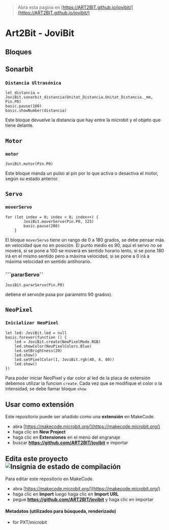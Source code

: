 
> Abra esta pagina en [https://ART2BIT.github.io/jovibit/](https://ART2BIT.github.io/jovibit/)

# Art2Bit - JoviBit

## Bloques

## Sonarbit

### ``Distancia Ultrasónica``

```blocks
let distancia = JoviBit.sonarbit_distancia(Unitat_Distancia.Unitat_Distancia._mm, Pin.P0)
basic.pause(100)
basic.showNumber(distancia)
```

Este bloque devuelve la distancia que hay entre la microbit y el objeto que tiene delante.

## ``Motor``

### ``motor``

```blocks
JoviBit.motor(Pin.P0)
```

Este bloque manda un pulso al pin por lo que activa o desactiva el motor, según su estado anterior.

## ``Servo``

### ``moverServo``

```blocks
for (let index = 0; index < 8; index++) {
        JoviBit.moverServo(Pin.P0, 125)
        basic.pause(200)
    }
```

El bloque ``moverServo`` tiene un rango de 0 a 180 grados, se debe pensar más en velocidad que no en posición. 
El punto medio es 90, aquí el servo no se moverá, si se pone a 100 se moverá en sentido horario lento, si se pone 180 irá en el mismo sentido pero a máxima velocidad, 
si se pone a 0 irá a máxima velocidad en sentido antihorario.


### ```pararServo``

```blocks
JoviBit.pararServo(Pin.P0)
```

detiene el servo(le pasa por parametro 90 grados).

## ``NeoPixel``

### ``Inicializar NeoPixel``
```blocks
let led: JoviBit.led = null
basic.forever(function () {
    led = JoviBit.create(NeoPixelMode.RGB)
    led.showColor(NeoPixelColors.Blue)
    led.setBrightness(20)
    led.show()
    led.setPixelColor(1, JoviBit.rgb(40, 4, 80))
    led.show()
})
```

Para poder iniciar NeoPixel y dar color al led de la placa de extensión debemos utilizar la funcion ``create``.
Cada vez que se modifique el color o la intensidad, se debe llamar bloque ``show``



## Usar como extensión

Este repositorio puede ser añadido como una **extensión** en MakeCode.

* abra [https://makecode.microbit.org/](https://makecode.microbit.org/)
* haga clic en **New Project**
* haga clic en **Extensiones** en el menú del engranaje
* buscar **https://github.com/ART2BIT/jovibit** e importar

## Edita este proyecto ![Insignia de estado de compilación](https://github.com/ART2BIT/jovibit/workflows/MakeCode/badge.svg)

Para editar este repositorio en MakeCode.

* abra [https://makecode.microbit.org/](https://makecode.microbit.org/)
* haga clic en **Import** luego haga clic en **Import URL**
* pegue **https://github.com/ART2BIT/jovibit** y haga clic en importar

#### Metadatos (utilizados para búsqueda, renderizado)

* for PXT/microbit
<script src="https://makecode.com/gh-pages-embed.js"></script><script>makeCodeRender("{{ site.makecode.home_url }}", "{{ site.github.owner_name }}/{{ site.github.repository_name }}");</script>
